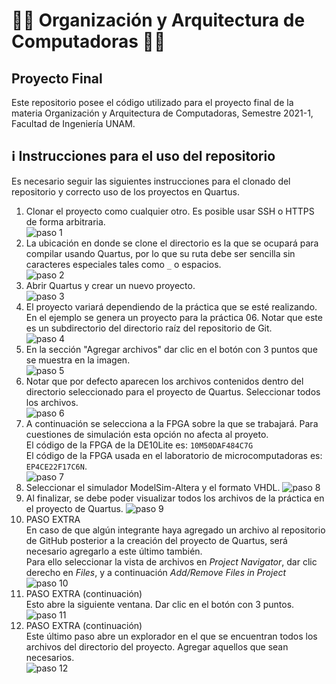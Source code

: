 # 👩‍💻 Organización y Arquitectura de Computadoras 👨‍💻
## Proyecto Final
Este repositorio posee el código utilizado para el proyecto final de
la materia Organización y Arquitectura de Computadoras, Semestre 2021-1,
Facultad de Ingeniería UNAM.

## ℹ️ Instrucciones para el uso del repositorio

Es necesario seguir las siguientes instrucciones para el clonado del
repositorio y correcto uso de los proyectos en Quartus.

1. Clonar el proyecto como cualquier otro. Es posible usar SSH o HTTPS de forma
arbitraria.  
![paso 1](./Instrucciones/paso1.png)
2. La ubicación en donde se clone el directorio es la que se ocupará para
compilar usando Quartus, por lo que su ruta debe ser sencilla sin caracteres
especiales tales como `_` o espacios.  
![paso 2](./Instrucciones/paso2.png)
3. Abrir Quartus y crear un nuevo proyecto.  
![paso 3](./Instrucciones/paso3.png)
4. El proyecto variará dependiendo de la práctica que se esté realizando. En el
ejemplo se genera un proyecto para la práctica 06. Notar que este es un
subdirectorio del directorio raíz del repositorio de Git.    
![paso 4](./Instrucciones/paso4.png)
5. En la sección "Agregar archivos" dar clic en el botón con 3 puntos que se
muestra en la imagen.      
![paso 5](./Instrucciones/paso5.png)
6. Notar que por defecto aparecen los archivos contenidos dentro del directorio seleccionado para el proyecto de Quartus. Seleccionar todos los archivos.  
![paso 6](./Instrucciones/paso6.png)
7. A continuación se selecciona a la FPGA sobre la que se trabajará. Para
cuestiones de simulación esta opción no afecta al proyeto.  
El código de la FPGA de la DE10Lite es: `10M50DAF484C7G`  
El código de la FPGA usada en el laboratorio de microcomputadoras es:
`EP4CE22F17C6N`.  
![paso 7](./Instrucciones/paso7.png)
8. Seleccionar el simulador ModelSim-Altera y el formato VHDL.
![paso 8](./Instrucciones/paso8.png)  
9. Al finalizar, se debe poder visualizar todos los archivos de la práctica en
el proyecto de Quartus.
![paso 9](./Instrucciones/paso9.png)  
10. PASO EXTRA  
En caso de que algún integrante haya agregado un archivo al repositorio de
GitHub posterior a la creación del proyecto de Quartus, será necesario agregarlo
a este último también.  
Para ello seleccionar la vista de archivos en *Project Navigator*, dar clic
derecho en *Files*, y a continuación *Add/Remove Files in Project*  
![paso 10](./Instrucciones/paso10.png)
11. PASO EXTRA (continuación)  
Esto abre la siguiente ventana. Dar clic en el botón con 3 puntos.   
![paso 11](./Instrucciones/paso11.png)  
12. PASO EXTRA (continuación)  
Este último paso abre un explorador en el que se encuentran todos los archivos
del directorio del proyecto. Agregar aquellos que sean necesarios.     
![paso 12](./Instrucciones/paso12.png)  